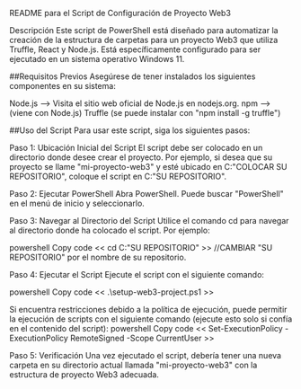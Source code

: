 README para el Script de Configuración de Proyecto Web3

Descripción
Este script de PowerShell está diseñado para automatizar la creación de la estructura de carpetas
para un proyecto Web3 que utiliza Truffle, React y Node.js. Está específicamente configurado para ser ejecutado en un sistema operativo Windows 11.

##Requisitos Previos
Asegúrese de tener instalados los siguientes componentes en su sistema:

Node.js --> Visita el sitio web oficial de Node.js en nodejs.org.
npm --> (viene con Node.js)
Truffle (se puede instalar con "npm install -g truffle")

##Uso del Script
Para usar este script, siga los siguientes pasos:

Paso 1: Ubicación Inicial del Script
El script debe ser colocado en un directorio donde desee crear el proyecto.
Por ejemplo, si desea que su proyecto se llame "mi-proyecto-web3" y esté ubicado en C:\"COLOCAR SU REPOSITORIO", coloque el script en C:\"SU REPOSITORIO".

Paso 2: Ejecutar PowerShell
Abra PowerShell. Puede buscar "PowerShell" en el menú de inicio y seleccionarlo.

Paso 3: Navegar al Directorio del Script
Utilice el comando cd para navegar al directorio donde ha colocado el script. Por ejemplo:

powershell
Copy code << cd C:\"SU REPOSITORIO" >>  //CAMBIAR "SU REPOSITORIO" por el nombre de su repositorio.

Paso 4: Ejecutar el Script
Ejecute el script con el siguiente comando:

powershell
Copy code << .\setup-web3-project.ps1 >>

Si encuentra restricciones debido a la política de ejecución, puede permitir la ejecución de scripts con el siguiente comando (ejecute esto solo si confía en el contenido del script):
powershell
Copy code << Set-ExecutionPolicy -ExecutionPolicy RemoteSigned -Scope CurrentUser >>

Paso 5: Verificación
Una vez ejecutado el script, debería tener una nueva carpeta en su directorio actual llamada "mi-proyecto-web3" con la estructura de proyecto Web3 adecuada.
